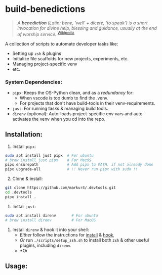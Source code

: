 # build-benedictions

<blockquote> <i> A <b> benediction </b>(Latin: bene, 'well' + dicere, 'to speak') is a short invocation for divine help, blessing and guidance, usually at the end of worship service. </i> <sup> <a href="https://en.wikipedia.org/wiki/Benediction"> Wikipedia </a></sup> </blockquote>

A collection of scripts to automate developer tasks like:

- Setting up `zsh` & plugins
- Initialize file scaffolds for new projects, experiments, etc.
- Managing project-specific venv
- etc.

### System Dependencies:
- `pipx`: Keeps the OS-Python clean, and as a *redundancy* for:
  - When vscode is too dumb to find the .venv.
  - For projects that don't have build-tools in their venv-requirements. 
- `just`: For running tasks & managing build tools.
- `direnv` (optional): Auto-loads project-specific env vars and auto-activates the venv when you cd into the repo.



## Installation:
1. Install `pipx`:
```bash
sudo apt install just pipx  # For ubuntu
# brew install just pipx    # For MacOS
pipx ensurepath             # Add pipx to PATH, if not already done
pipx upgrade-all            # !! Never run pipx with sudo !!
```

2. Clone & install:
```bash
git clone https://github.com/markur4/.devtools.git
cd .devtools
pipx install .
```

1. Install `just`:
```bash
sudo apt install direnv       # For ubuntu
# brew install direnv         # For MacOS
```

1. Install `direnv` & hook it into your shell: 
   - *Either* follow the instructions for [install](https://direnv.net/docs/installation.html) & [hook](https://direnv.net/docs/hook.html),
   - *Or* run `./scripts/setup_zsh.sh` to install both `zsh` & other useful plugins, including `direnv`.
   - *Or
## Usage:



